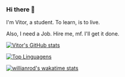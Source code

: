 ### Hi there 👋

I'm Vitor, a student. To learn, is to live.

Also, I need a Job. Hire me, mf. I'll get it done.

[![Vitor's GitHub stats](https://github-readme-stats.vercel.app/api?username=devitorone)](https://github.com/devitorone/github-readme-stats)

[![Top Linguagens](https://github-readme-stats.vercel.app/api/top-langs/?username=devitorone&layout=compact)](https://github.com/devitorone/github-readme-stats)

[![willianrod's wakatime stats](https://github-readme-stats.vercel.app/api/wakatime?username=devitorone)](https://github.com/devitorone/github-readme-stats)
